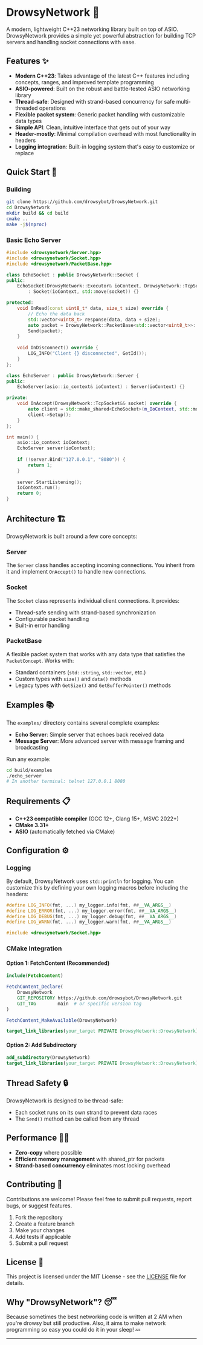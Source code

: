 # DrowsyNetwork 🌙

A modern, lightweight C++23 networking library built on top of ASIO. DrowsyNetwork provides a simple yet powerful abstraction for building TCP servers and handling socket connections with ease.

## Features ✨

- **Modern C++23**: Takes advantage of the latest C++ features including concepts, ranges, and improved template programming
- **ASIO-powered**: Built on the robust and battle-tested ASIO networking library
- **Thread-safe**: Designed with strand-based concurrency for safe multi-threaded operations
- **Flexible packet system**: Generic packet handling with customizable data types
- **Simple API**: Clean, intuitive interface that gets out of your way
- **Header-mostly**: Minimal compilation overhead with most functionality in headers
- **Logging integration**: Built-in logging system that's easy to customize or replace

## Quick Start 🚀

### Building

```bash
git clone https://github.com/drowsybot/DrowsyNetwork.git
cd DrowsyNetwork
mkdir build && cd build
cmake ..
make -j$(nproc)
```

### Basic Echo Server

```cpp
#include <drowsynetwork/Server.hpp>
#include <drowsynetwork/Socket.hpp>
#include <drowsynetwork/PacketBase.hpp>

class EchoSocket : public DrowsyNetwork::Socket {
public:
    EchoSocket(DrowsyNetwork::Executor& ioContext, DrowsyNetwork::TcpSocket&& socket)
        : Socket(ioContext, std::move(socket)) {}

protected:
    void OnRead(const uint8_t* data, size_t size) override {
        // Echo the data back
        std::vector<uint8_t> response(data, data + size);
        auto packet = DrowsyNetwork::PacketBase<std::vector<uint8_t>>::Create(std::move(response));
        Send(packet);
    }
    
    void OnDisconnect() override {
        LOG_INFO("Client {} disconnected", GetId());
    }
};

class EchoServer : public DrowsyNetwork::Server {
public:
    EchoServer(asio::io_context& ioContext) : Server(ioContext) {}

private:
    void OnAccept(DrowsyNetwork::TcpSocket&& socket) override {
        auto client = std::make_shared<EchoSocket>(m_IoContext, std::move(socket));
        client->Setup();
    }
};

int main() {
    asio::io_context ioContext;
    EchoServer server(ioContext);
    
    if (!server.Bind("127.0.0.1", "8080")) {
        return 1;
    }
    
    server.StartListening();
    ioContext.run();
    return 0;
}
```

## Architecture 🏗️

DrowsyNetwork is built around a few core concepts:

### Server
The `Server` class handles accepting incoming connections. You inherit from it and implement `OnAccept()` to handle new connections.

### Socket
The `Socket` class represents individual client connections. It provides:
- Thread-safe sending with strand-based synchronization
- Configurable packet handling
- Built-in error handling

### PacketBase
A flexible packet system that works with any data type that satisfies the `PacketConcept`. Works with:
- Standard containers (`std::string`, `std::vector`, etc.)
- Custom types with `size()` and `data()` methods
- Legacy types with `GetSize()` and `GetBufferPointer()` methods

## Examples 📚

The `examples/` directory contains several complete examples:

- **Echo Server**: Simple server that echoes back received data
- **Message Server**: More advanced server with message framing and broadcasting

Run any example:
```bash
cd build/examples
./echo_server
# In another terminal: telnet 127.0.0.1 8080
```

## Requirements 📋

- **C++23 compatible compiler** (GCC 12+, Clang 15+, MSVC 2022+)
- **CMake 3.31+**
- **ASIO** (automatically fetched via CMake)

## Configuration ⚙️

### Logging
By default, DrowsyNetwork uses `std::println` for logging. You can customize this by defining your own logging macros before including the headers:

```cpp
#define LOG_INFO(fmt, ...) my_logger.info(fmt, ##__VA_ARGS__)
#define LOG_ERROR(fmt, ...) my_logger.error(fmt, ##__VA_ARGS__)
#define LOG_DEBUG(fmt, ...) my_logger.debug(fmt, ##__VA_ARGS__)
#define LOG_WARN(fmt, ...) my_logger.warn(fmt, ##__VA_ARGS__)

#include <drowsynetwork/Socket.hpp>
```

### CMake Integration

#### Option 1: FetchContent (Recommended)
```cmake
include(FetchContent)

FetchContent_Declare(
    DrowsyNetwork
    GIT_REPOSITORY https://github.com/drowsybot/DrowsyNetwork.git
    GIT_TAG        main  # or specific version tag
)

FetchContent_MakeAvailable(DrowsyNetwork)

target_link_libraries(your_target PRIVATE DrowsyNetwork::DrowsyNetwork)
```

#### Option 2: Add Subdirectory
```cmake
add_subdirectory(DrowsyNetwork)
target_link_libraries(your_target PRIVATE DrowsyNetwork::DrowsyNetwork)
```

## Thread Safety 🔒

DrowsyNetwork is designed to be thread-safe:
- Each socket runs on its own strand to prevent data races
- The `Send()` method can be called from any thread

## Performance 🏃‍♂️

- **Zero-copy** where possible
- **Efficient memory management** with shared_ptr for packets
- **Strand-based concurrency** eliminates most locking overhead

## Contributing 🤝

Contributions are welcome! Please feel free to submit pull requests, report bugs, or suggest features.

1. Fork the repository
2. Create a feature branch
3. Make your changes
4. Add tests if applicable
5. Submit a pull request

## License 📄

This project is licensed under the MIT License - see the [LICENSE](LICENSE.md) file for details.

## Why "DrowsyNetwork"? 😴

Because sometimes the best networking code is written at 2 AM when you're drowsy but still productive. Also, it aims to make network programming so easy you could do it in your sleep! 💤

---
